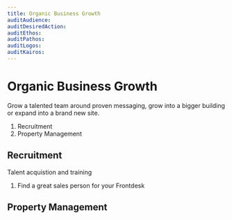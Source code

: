 ```yaml
---
title: Organic Business Growth
auditAudience:
auditDesiredAction:
auditEthos:
auditPathos:
auditLogos:
auditKairos:
---
```


# Organic Business Growth

Grow a talented team around proven messaging, grow into a bigger building or expand into a brand new site.

1. Recruitment
2. Property Management

## Recruitment

Talent acquistion and training

1. Find a great sales person for your Frontdesk

## Property Management
